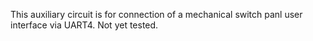 This auxiliary circuit is for connection of a mechanical switch panl user interface via UART4. Not yet tested. 
